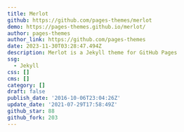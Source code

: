 ```yaml
---
title: Merlot
github: https://github.com/pages-themes/merlot
demo: https://pages-themes.github.io/merlot/
author: pages-themes
author_link: https://github.com/pages-themes
date: 2023-11-30T03:28:47.494Z
description: Merlot is a Jekyll theme for GitHub Pages
ssg:
  - Jekyll
css: []
cms: []
category: []
draft: false
publish_date: '2016-10-06T23:04:26Z'
update_date: '2021-07-29T17:58:49Z'
github_star: 88
github_fork: 203
---
```

